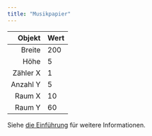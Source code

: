 ```yaml
---
title: "Musikpapier"
---
```


|   Objekt | Wert |
| --------:|:---- |
|   Breite | 200  |
|     Höhe | 5    |
| Zähler X | 1    |
| Anzahl Y | 5    |
|   Raum X | 10   |
|   Raum Y | 60   |

Siehe [die Einführung](intro) für weitere Informationen.
